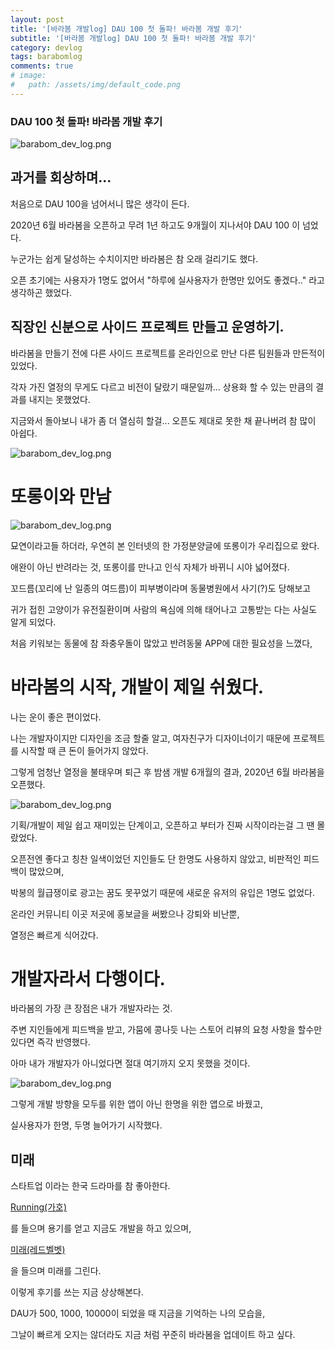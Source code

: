 ```yaml
---
layout: post
title: '[바라봄 개발log] DAU 100 첫 돌파! 바라봄 개발 후기'
subtitle: '[바라봄 개발log] DAU 100 첫 돌파! 바라봄 개발 후기'
category: devlog
tags: barabomlog
comments: true
# image: 
#   path: /assets/img/default_code.png
---
```


### DAU 100 첫 돌파! 바라봄 개발 후기

![barabom_dev_log.png](/assets/img/post/dau100_01.png)

## 과거를 회상하며...

처음으로 DAU 100을 넘어서니 많은 생각이 든다.

2020년 6월 바라봄을 오픈하고 무려 1년 하고도 9개월이 지나서야 DAU 100 이 넘었다.

누군가는 쉽게 달성하는 수치이지만 바라봄은 참 오래 걸리기도 했다.

오픈 초기에는 사용자가 1명도 없어서 "하루에 실사용자가 한명만 있어도 좋겠다.." 라고 생각하곤 했었다.

## 직장인 신분으로 사이드 프로젝트 만들고 운영하기.

바라봄을 만들기 전에 다른 사이드 프로젝트를 온라인으로 만난 다른 팀원들과 만든적이 있었다.

각자 가진 열정의 무게도 다르고 비전이 달랐기 때문일까... 상용화 할 수 있는 만큼의 결과를 내지는 못했었다.

지금와서 돌아보니 내가 좀 더 열심히 할걸... 오픈도 제대로 못한 채 끝나버려 참 많이 아쉽다.

![barabom_dev_log.png](/assets/img/post/dau100_05.png)

# 또롱이와 만남

![barabom_dev_log.png](/assets/img/post/dau100_02.png)

묘연이라고들 하더라, 우연히 본 인터넷의 한 가정분양글에 또롱이가 우리집으로 왔다.

애완이 아닌 반려라는 것, 또롱이를 만나고 인식 자체가 바뀌니 시야 넓어졌다.

꼬드름(꼬리에 난 일종의 여드름)이 피부병이라며 동물병원에서 사기(?)도 당해보고

귀가 접힌 고양이가 유전질환이며 사람의 욕심에 의해 태어나고 고통받는 다는 사실도 알게 되었다.

처음 키워보는 동물에 참 좌충우돌이 많았고 반려동물 APP에 대한 필요성을 느꼈다,

# 바라봄의 시작, 개발이 제일 쉬웠다.

나는 운이 좋은 편이었다.

나는 개발자이지만 디자인을 조금 할줄 알고, 여자친구가 디자이너이기 때문에 프로젝트를 시작할 때 큰 돈이 들어가지 않았다.

그렇게 엄청난 열정을 불태우며 퇴근 후 밤샘 개발 6개월의 결과, 2020년 6월 바라봄을 오픈했다.

![barabom_dev_log.png](/assets/img/post/dau100_03.png)

기획/개발이 제일 쉽고 재미있는 단계이고, 오픈하고 부터가 진짜 시작이라는걸 그 땐 몰랐었다.

오픈전엔 좋다고 칭찬 일색이었던 지인들도 단 한명도 사용하지 않았고, 비판적인 피드백이 많았으며,

박봉의 월급쟁이로 광고는 꿈도 못꾸었기 때문에 새로운 유저의 유입은 1명도 없었다.

온라인 커뮤니티 이곳 저곳에 홍보글을 써봤으나 강퇴와 비난뿐, 

열정은 빠르게 식어갔다.

# 개발자라서 다행이다.

바라봄의 가장 큰 장점은 내가 개발자라는 것.

주변 지인들에게 피드백을 받고, 가뭄에 콩나듯 나는 스토어 리뷰의 요청 사항을 할수만 있다면 즉각 반영했다.

아마 내가 개발자가 아니었다면 절대 여기까지 오지 못했을 것이다.

![barabom_dev_log.png](/assets/img/post/dau100_04.png)

그렇게 개발 방향을 모두를 위한 앱이 아닌 한명을 위한 앱으로 바꿨고, 

실사용자가 한명, 두명 늘어가기 시작했다.

## 미래

스타트업 이라는 한국 드라마를 참 좋아한다.

[Running(가호)](https://www.youtube.com/watch?v=FrOLeoXrvLU)

를 들으며 용기를 얻고 지금도 개발을 하고 있으며,

[미래(레드벨벳)](https://www.youtube.com/watch?v=GTcM3qCeup0)

을 들으며 미래를 그린다.

이렇게 후기를 쓰는 지금 상상해본다.

DAU가 500, 1000, 10000이 되었을 때 지금을 기억하는 나의 모습을,

그날이 빠르게 오지는 않더라도 지금 처럼 꾸준히 바라봄을 업데이트 하고 싶다.